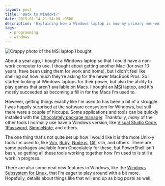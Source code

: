 ```yaml
---
layout: post
title: 'Back to Windows?'
date: 2019-01-14 21:34:00 -0500
description: 'Explaining how a Windows laptop is now my primary non-work computer.'
tags:
  - programming
  - windows
---
```


![Crappy photo of the MSi laptop I bought]({{site.url}}/assets/images/2019/01/windows.jpg 'Crappy photo of the MSi laptop I bought')

About a year ago, I bought a Windows laptop so that I could have a non-work computer to use. I thought about getting another Mac (for over 10 years, have been using them for work and home), but I didn't feel like shelling out how much they're asking for the newer MacBook Pros. So I started looking at Windows laptops for their power, but also the ability to play games that aren't available on Macs. I bought an [MSi](https://us.msi.com/ 'MSi home page') laptop, and it's mostly succeeded as becoming a fill in for the Macs I'm used to.

However, getting things exactly like I'm used to has been a bit of a struggle. I was happily surprised at the software ecosystem for Windows, but still there were a couple of hiccups. Some applications and tools can be quickly installed with the [Chocolately package manager](https://chocolatey.org/ 'The Chocolately home page'). Thankfully, _many_ of the other tools I normally use have a Windows version, like [Visual Studio Code](https://code.visualstudio.com/ 'Visual Studio Code home page'), [1Password](https://1password.com/ 'The 1Password home page'), [SimpleNote](https://simplenote.com/ 'The SimpleNote home page'), and others.

The one thing that's not quite set up how I would like it is the more Unix-y tools I'm used to, like [Vim](https://www.vim.org/ 'Vim home page'), [Ruby](https://www.ruby-lang.org/en/ 'Ruby language home page'), [Node.js](https://nodejs.org/en/ 'The Node.js home page'), [Git](https://git-scm.com/ 'The Git SCM home page'), ssh, and others. There are some packages available from Chocolately for these, but PowerShell isn't bash, so getting all these tools working together how I'm used to is still a work in progress.

There are also some neat new features in Windows, like the [Windows Subsystem for Linux](https://docs.microsoft.com/en-us/windows/wsl/about 'Windows Subsystem for Linux docs page'), that I'm eager to play around with a bit more. Hopefully, details about things like that will end up as blog posts as well.
